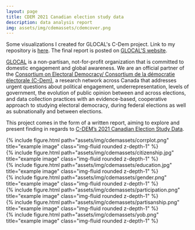 ```yaml
---
layout: page
title: CDEM 2021 Canadian election study data
description: data analysis report
img: assets/img/cdemassets/cdemcover.png
---
```

Some visualizations I created for GLOCAL's C-Dem project. Link to my repository is [here](https://github.com/zrrainer/Cdem?tab=readme-ov-file). The final report is posted on [GLOCAL'S website](https://glocalfoundation.ca/reports).

[GLOCAL](https://glocalfoundation.ca/) is a non-partisan, not-for-profit organization that is committed to domestic engagement and global awareness. We are an official partner of the [Consortium on Electoral Democracy/ Consortium de la démocratie électorale (C-Dem)](https://c-dem.ca/), a research network across Canada that addresses urgent questions about political engagement, underrepresentation, levels of government, the evolution of public opinion between and across elections, and data collection practices with an evidence-based, cooperative approach to studying electoral democracy, during federal elections as well as subnationally and between elections.

This project comes in the form of a written report, aiming to explore and present finding in regards to [C-DEM’s 2021 Canadian Election Study Data](https://borealisdata.ca/dataset.xhtml?persistentId=doi:10.5683/SP3/MMXTFC). 


<div class="row">
    <div class="col-sm mt-3 mt-md-0">
        {% include figure.html path="assets/img/cdemassets/corrplot.png" title="example image" class="img-fluid rounded z-depth-1" %}
    </div>
</div>

<div class="row">
    <div class="col-sm mt-3 mt-md-0">
        {% include figure.html path="assets/img/cdemassets/citizenship.jpg" title="example image" class="img-fluid rounded z-depth-1" %}
    </div>
</div>

<div class="row">
    <div class="col-sm mt-3 mt-md-0">
        {% include figure.html path="assets/img/cdemassets/education.jpg" title="example image" class="img-fluid rounded z-depth-1" %}
    </div>
</div>


<div class="row">
    <div class="col-sm mt-3 mt-md-0">
        {% include figure.html path="assets/img/cdemassets/gender.png" title="example image" class="img-fluid rounded z-depth-1" %}
    </div>
</div>


<div class="row">
    <div class="col-sm mt-3 mt-md-0">
        {% include figure.html path="assets/img/cdemassets/participation.png" title="example image" class="img-fluid rounded z-depth-1" %}
    </div>
</div>

<div class="row">
    <div class="col-sm mt-3 mt-md-0">
        {% include figure.html path="assets/img/cdemassets/partisanship.png" title="example image" class="img-fluid rounded z-depth-1" %}
    </div>
</div>

<div class="row">
    <div class="col-sm mt-3 mt-md-0">
        {% include figure.html path="assets/img/cdemassets/yob.png" title="example image" class="img-fluid rounded z-depth-1" %}
    </div>
</div>